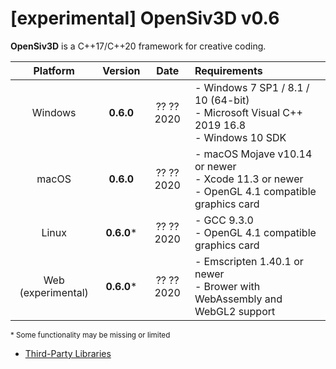 # [experimental] OpenSiv3D v0.6

**OpenSiv3D** is a C++17/C++20 framework for creative coding.

| Platform           | Version    | Date       | Requirements                  |
|:------------------:|:----------:|:----------:|:------------------------------|
| Windows            | **0.6.0**  | ?? ?? 2020 | - Windows 7 SP1 / 8.1 / 10 (64-bit)<br>- Microsoft Visual C++ 2019 16.8<br>- Windows 10 SDK |
| macOS              | **0.6.0**  | ?? ?? 2020 | - macOS Mojave v10.14 or newer<br>- Xcode 11.3 or newer<br>- OpenGL 4.1 compatible graphics card |
| Linux              | **0.6.0*** | ?? ?? 2020 | - GCC 9.3.0<br>- OpenGL 4.1 compatible graphics card |
| Web (experimental) | **0.6.0*** | ?? ?? 2020 | - Emscripten 1.40.1 or newer<br>- Brower with WebAssembly and WebGL2 support |

<small>* Some functionality may be missing or limited</small>

- [Third-Party Libraries](ThirdParty.md)
